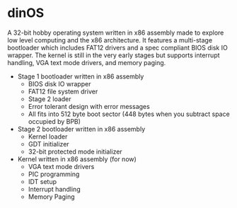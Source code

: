 # dinOS

A 32-bit hobby operating system written in x86 assembly made to explore low level computing and the x86 architecture.
It features a multi-stage bootloader which includes FAT12 drivers and a spec compliant BIOS disk IO wrapper.
The kernel is still in the very early stages but supports interrupt handling, VGA text mode drivers, and memory paging.

- Stage 1 bootloader written in x86 assembly
  - BIOS disk IO wrapper
  - FAT12 file system driver
  - Stage 2 loader
  - Error tolerant design with error messages
  - All fits into 512 byte boot sector (448 bytes when you subtract space occupied by BPB)
- Stage 2 bootloader written in x86 assembly
  - Kernel loader
  - GDT initializer
  - 32-bit protected mode initializer
- Kernel written in x86 assembly (for now)
  - VGA text mode drivers
  - PIC programming
  - IDT setup
  - Interrupt handling
  - Memory Paging
